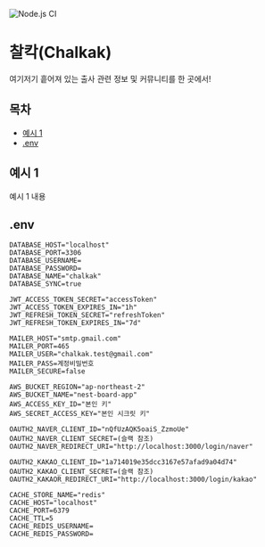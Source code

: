 ![Node.js CI](https://github.com/chalkak2023/Chalkak-Backend/actions/workflows/node.js.yml/badge.svg)
# 찰칵(Chalkak)

여기저기 흩어져 있는 출사 관련 정보 및 커뮤니티를 한 곳에서!

## 목차

- [예시 1](#예시-1)
- [.env](#.env)

## 예시 1

예시 1 내용

## .env

```
DATABASE_HOST="localhost"
DATABASE_PORT=3306
DATABASE_USERNAME=
DATABASE_PASSWORD=
DATABASE_NAME="chalkak"
DATABASE_SYNC=true

JWT_ACCESS_TOKEN_SECRET="accessToken"
JWT_ACCESS_TOKEN_EXPIRES_IN="1h"
JWT_REFRESH_TOKEN_SECRET="refreshToken"
JWT_REFRESH_TOKEN_EXPIRES_IN="7d"

MAILER_HOST="smtp.gmail.com"
MAILER_PORT=465
MAILER_USER="chalkak.test@gmail.com"
MAILER_PASS=계정비밀번호
MAILER_SECURE=false

AWS_BUCKET_REGION="ap-northeast-2"
AWS_BUCKET_NAME="nest-board-app"
AWS_ACCESS_KEY_ID="본인 키"
AWS_SECRET_ACCESS_KEY="본인 시크릿 키"

OAUTH2_NAVER_CLIENT_ID="nQfUzAQK5oaiS_ZzmoUe"
OAUTH2_NAVER_CLIENT_SECRET=(슬랙 참조)
OAUTH2_NAVER_REDIRECT_URI="http://localhost:3000/login/naver"

OAUTH2_KAKAO_CLIENT_ID="1a714019e35dcc3167e57afad9a04d74"
OAUTH2_KAKAO_CLIENT_SECRET=(슬랙 참조)
OAUTH2_KAKAOR_REDIRECT_URI="http://localhost:3000/login/kakao"

CACHE_STORE_NAME="redis"
CACHE_HOST="localhost"
CACHE_PORT=6379
CACHE_TTL=5
CACHE_REDIS_USERNAME=
CACHE_REDIS_PASSWORD=
```
